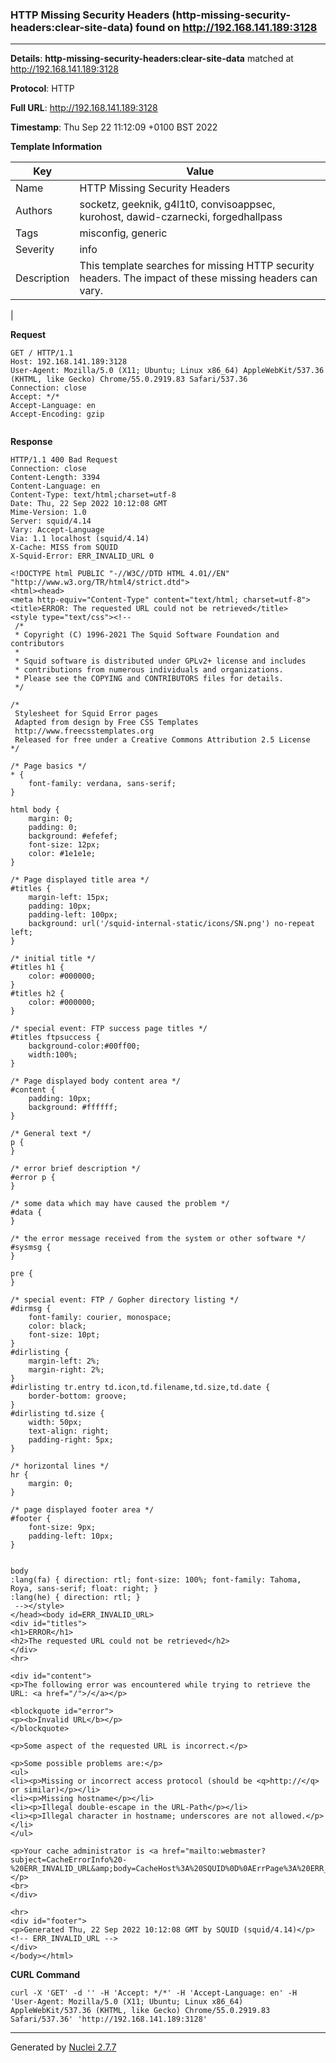 ### HTTP Missing Security Headers (http-missing-security-headers:clear-site-data) found on http://192.168.141.189:3128
---
**Details**: **http-missing-security-headers:clear-site-data**  matched at http://192.168.141.189:3128

**Protocol**: HTTP

**Full URL**: http://192.168.141.189:3128

**Timestamp**: Thu Sep 22 11:12:09 +0100 BST 2022

**Template Information**

| Key | Value |
|---|---|
| Name | HTTP Missing Security Headers |
| Authors | socketz, geeknik, g4l1t0, convisoappsec, kurohost, dawid-czarnecki, forgedhallpass |
| Tags | misconfig, generic |
| Severity | info |
| Description | This template searches for missing HTTP security headers. The impact of these missing headers can vary.
 |

**Request**
```http
GET / HTTP/1.1
Host: 192.168.141.189:3128
User-Agent: Mozilla/5.0 (X11; Ubuntu; Linux x86_64) AppleWebKit/537.36 (KHTML, like Gecko) Chrome/55.0.2919.83 Safari/537.36
Connection: close
Accept: */*
Accept-Language: en
Accept-Encoding: gzip


```

**Response**
```http
HTTP/1.1 400 Bad Request
Connection: close
Content-Length: 3394
Content-Language: en
Content-Type: text/html;charset=utf-8
Date: Thu, 22 Sep 2022 10:12:08 GMT
Mime-Version: 1.0
Server: squid/4.14
Vary: Accept-Language
Via: 1.1 localhost (squid/4.14)
X-Cache: MISS from SQUID
X-Squid-Error: ERR_INVALID_URL 0

<!DOCTYPE html PUBLIC "-//W3C//DTD HTML 4.01//EN" "http://www.w3.org/TR/html4/strict.dtd">
<html><head>
<meta http-equiv="Content-Type" content="text/html; charset=utf-8">
<title>ERROR: The requested URL could not be retrieved</title>
<style type="text/css"><!-- 
 /*
 * Copyright (C) 1996-2021 The Squid Software Foundation and contributors
 *
 * Squid software is distributed under GPLv2+ license and includes
 * contributions from numerous individuals and organizations.
 * Please see the COPYING and CONTRIBUTORS files for details.
 */

/*
 Stylesheet for Squid Error pages
 Adapted from design by Free CSS Templates
 http://www.freecsstemplates.org
 Released for free under a Creative Commons Attribution 2.5 License
*/

/* Page basics */
* {
	font-family: verdana, sans-serif;
}

html body {
	margin: 0;
	padding: 0;
	background: #efefef;
	font-size: 12px;
	color: #1e1e1e;
}

/* Page displayed title area */
#titles {
	margin-left: 15px;
	padding: 10px;
	padding-left: 100px;
	background: url('/squid-internal-static/icons/SN.png') no-repeat left;
}

/* initial title */
#titles h1 {
	color: #000000;
}
#titles h2 {
	color: #000000;
}

/* special event: FTP success page titles */
#titles ftpsuccess {
	background-color:#00ff00;
	width:100%;
}

/* Page displayed body content area */
#content {
	padding: 10px;
	background: #ffffff;
}

/* General text */
p {
}

/* error brief description */
#error p {
}

/* some data which may have caused the problem */
#data {
}

/* the error message received from the system or other software */
#sysmsg {
}

pre {
}

/* special event: FTP / Gopher directory listing */
#dirmsg {
    font-family: courier, monospace;
    color: black;
    font-size: 10pt;
}
#dirlisting {
    margin-left: 2%;
    margin-right: 2%;
}
#dirlisting tr.entry td.icon,td.filename,td.size,td.date {
    border-bottom: groove;
}
#dirlisting td.size {
    width: 50px;
    text-align: right;
    padding-right: 5px;
}

/* horizontal lines */
hr {
	margin: 0;
}

/* page displayed footer area */
#footer {
	font-size: 9px;
	padding-left: 10px;
}


body
:lang(fa) { direction: rtl; font-size: 100%; font-family: Tahoma, Roya, sans-serif; float: right; }
:lang(he) { direction: rtl; }
 --></style>
</head><body id=ERR_INVALID_URL>
<div id="titles">
<h1>ERROR</h1>
<h2>The requested URL could not be retrieved</h2>
</div>
<hr>

<div id="content">
<p>The following error was encountered while trying to retrieve the URL: <a href="/">/</a></p>

<blockquote id="error">
<p><b>Invalid URL</b></p>
</blockquote>

<p>Some aspect of the requested URL is incorrect.</p>

<p>Some possible problems are:</p>
<ul>
<li><p>Missing or incorrect access protocol (should be <q>http://</q> or similar)</p></li>
<li><p>Missing hostname</p></li>
<li><p>Illegal double-escape in the URL-Path</p></li>
<li><p>Illegal character in hostname; underscores are not allowed.</p></li>
</ul>

<p>Your cache administrator is <a href="mailto:webmaster?subject=CacheErrorInfo%20-%20ERR_INVALID_URL&amp;body=CacheHost%3A%20SQUID%0D%0AErrPage%3A%20ERR_INVALID_URL%0D%0AErr%3A%20%5Bnone%5D%0D%0ATimeStamp%3A%20Thu,%2022%20Sep%202022%2010%3A12%3A08%20GMT%0D%0A%0D%0AClientIP%3A%20192.168.49.141%0D%0A%0D%0AHTTP%20Request%3A%0D%0A%0D%0A%0D%0A">webmaster</a>.</p>
<br>
</div>

<hr>
<div id="footer">
<p>Generated Thu, 22 Sep 2022 10:12:08 GMT by SQUID (squid/4.14)</p>
<!-- ERR_INVALID_URL -->
</div>
</body></html>

```


**CURL Command**
```
curl -X 'GET' -d '' -H 'Accept: */*' -H 'Accept-Language: en' -H 'User-Agent: Mozilla/5.0 (X11; Ubuntu; Linux x86_64) AppleWebKit/537.36 (KHTML, like Gecko) Chrome/55.0.2919.83 Safari/537.36' 'http://192.168.141.189:3128'
```
---
Generated by [Nuclei 2.7.7](https://github.com/projectdiscovery/nuclei)